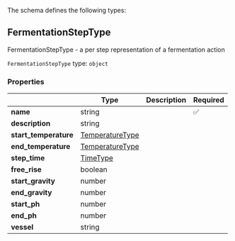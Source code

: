 The schema defines the following types:

## FermentationStepType

FermentationStepType - a per step representation of a fermentation action

`FermentationStepType` type: `object`

### Properties

|   |Type|Description|Required|
|---|----|-----------|--------|
| **name** | string|  | :white_check_mark: |
| **description** | string|  |  |
| **start_temperature** | [TemperatureType](measureable_units.json.md#temperaturetype)|  |  |
| **end_temperature** | [TemperatureType](measureable_units.json.md#temperaturetype)|  |  |
| **step_time** | [TimeType](measureable_units.json.md#timetype)|  |  |
| **free_rise** | boolean|  |  |
| **start_gravity** | number|  |  |
| **end_gravity** | number|  |  |
| **start_ph** | number|  |  |
| **end_ph** | number|  |  |
| **vessel** | string|  |  |

